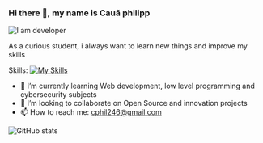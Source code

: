 ### Hi there 👋, my name is Cauã philipp
![I am developer](https://i.pinimg.com/originals/e4/26/70/e426702edf874b181aced1e2fa5c6cde.gif)

As a curious student, i always want to learn new things and improve my skills

Skills: [![My Skills](https://skillicons.dev/icons?i=python,c,linux,django)](https://skillicons.dev)
 
- 🌱 I’m currently learning Web development, low level programming and cybersecurity subjects
- 👯 I’m looking to collaborate on Open Source and innovation projects 
- 📫 How to reach me: cphil246@gmail.com 


![GitHub stats](https://github-readme-stats.vercel.app/api?username=manophil&show_icons=true)  
